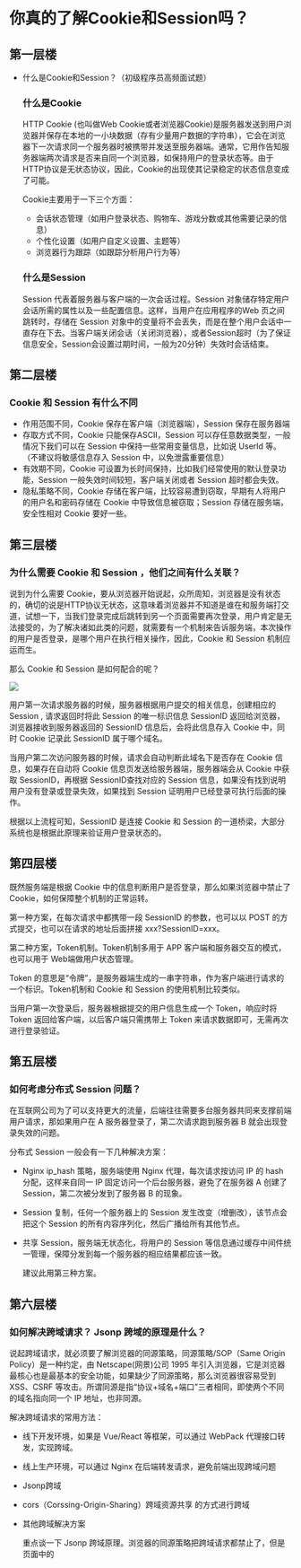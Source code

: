 # 你真的了解Cookie和Session吗？

## 第一层楼

- 什么是Cookie和Session？（初级程序员高频面试题）

  ### 什么是Cookie

  HTTP Cookie (也叫做Web Cookie或者浏览器Cookie)是服务器发送到用户浏览器并保存在本地的一小块数据（存有少量用户数据的字符串），它会在浏览器下一次请求同一个服务器时被携带并发送至服务器端。通常，它用作告知服务器端两次请求是否来自同一个浏览器，如保持用户的登录状态等。由于HTTP协议是无状态协议，因此，Cookie的出现使其记录稳定的状态信息变成了可能。

  Cookie主要用于一下三个方面：

  - 会话状态管理（如用户登录状态、购物车、游戏分数或其他需要记录的信息）
  - 个性化设置（如用户自定义设置、主题等）
  - 浏览器行为跟踪（如跟踪分析用户行为等）

  ### 什么是Session

  Session 代表着服务器与客户端的一次会话过程。Session 对象储存特定用户会话所需的属性以及一些配置信息。这样，当用户在应用程序的Web 页之间跳转时，存储在 Session 对象中的变量将不会丢失，而是在整个用户会话中一直存在下去。当客户端关闭会话（关闭浏览器），或者Session超时（为了保证信息安全，Session会设置过期时间，一般为20分钟）失效时会话结束。

## 第二层楼

### Cookie 和 Session 有什么不同

- 作用范围不同，Cookie 保存在客户端（浏览器端），Session 保存在服务器端
- 存取方式不同，Cookie 只能保存ASCII，Session 可以存任意数据类型，一般情况下我们可以在 Session 中保持一些常用变量信息，比如说 UserId 等。（不建议将敏感信息存入 Session 中，以免泄露重要信息）
- 有效期不同，Cookie 可设置为长时间保持，比如我们经常使用的默认登录功能，Session 一般失效时间较短，客户端关闭或者 Session 超时都会失效。
- 隐私策略不同，Cookie 存储在客户端，比较容易遭到窃取，早期有人将用户的用户名和密码存储在 Cookie 中导致信息被窃取；Session 存储在服务端，安全性相对 Cookie 要好一些。

## 第三层楼

### 为什么需要 Cookie 和 Session ，他们之间有什么关联？

​说到为什么需要 Cookie，要从浏览器开始说起，众所周知，浏览器是没有状态的，确切的说是HTTP协议无状态，这意味着浏览器并不知道是谁在和服务端打交道，试想一下，当我们登录完成后跳转到另一个页面需要再次登录，用户肯定是无法接受的，为了解决诸如此类的问题，就需要有一个机制来告诉服务端，本次操作的用户是否登录，是哪个用户在执行相关操作，因此，Cookie 和 Session 机制应运而生。

​那么 Cookie 和 Session 是如何配合的呢？

![](C:\Users\Nameless\Pictures\16aafb5d90f398e2.png)

​用户第一次请求服务器的时候，服务器根据用户提交的相关信息，创建相应的 Session , 请求返回时将此 Session 的唯一标识信息 SessionID 返回给浏览器，浏览器接收到服务器返回的 SessionID 信息后，会将此信息存入 Cookie 中，同时 Cookie 记录此 SessionID 属于哪个域名。

​当用户第二次访问服务器的时候，请求会自动判断此域名下是否存在 Cookie 信息，如果存在自动将 Cookie 信息页发送给服务器端，服务器端会从 Cookie 中获取 SessionID，再根据 SessionID查找对应的 Session 信息，如果没有找到说明用户没有登录或登录失效，如果找到 Session 证明用户已经登录可执行后面的操作。

​根据以上流程可知，SessionID 是连接 Cookie 和 Session 的一道桥梁，大部分系统也是根据此原理来验证用户登录状态的。

## 第四层楼

​既然服务端是根据 Cookie 中的信息判断用户是否登录，那么如果浏览器中禁止了 Cookie，如何保障整个机制的正常运转。

​第一种方案，在每次请求中都携带一段 SessionID 的参数，也可以以 POST 的方式提交，也可以在请求的地址后面拼接 xxx?SessionID=xxx。

​第二种方案，Token机制。Token机制多用于 APP 客户端和服务器交互的模式，也可以用于 Web端做用户状态管理。

​Token 的意思是“令牌”，是服务器端生成的一串字符串，作为客户端进行请求的一个标识。Token机制和 Cookie 和 Session 的使用机制比较类似。

​当用户第一次登录后，服务器根据提交的用户信息生成一个 Token，响应时将 Token 返回给客户端，以后客户端只需携带上 Token 来请求数据即可，无需再次进行登录验证。

## 第五层楼

### 如何考虑分布式 Session 问题？	

​在互联网公司为了可以支持更大的流量，后端往往需要多台服务器共同来支撑前端用户请求，那如果用户在 A 服务器登录了，第二次请求跑到服务器 B 就会出现登录失效的问题。

​分布式 Session 一般会有一下几种解决方案：

  - Nginx ip_hash 策略，服务端使用 Nginx 代理，每次请求按访问 IP 的 hash 分配，这样来自同一 IP 固定访问一个后台服务器，避免了在服务器 A 创建了 Session，第二次被分发到了服务器 B 的现象。

  - Session 复制，任何一个服务器上的 Session 发生改变（增删改），该节点会把这个 Session 的所有内容序列化，然后广播给所有其他节点。

  - 共享 Session，服务端无状态化，将用户的 Session 等信息通过缓存中间件统一管理，保障分发到每一个服务器的相应结果都应该一致。

    建议此用第三种方案。

## 第六层楼

### 如何解决跨域请求？ Jsonp 跨域的原理是什么？

​说起跨域请求，就必须要了解浏览器的同源策略，同源策略/SOP（Same Origin Policy）是一种约定，由 Netscape(网景)公司 1995 年引入浏览器，它是浏览器最核心也是最基本的安全功能，如果缺少了同源策略，那么浏览器很容易受到 XSS、CSRF 等攻击。所谓同源是指“协议+域名+端口”三者相同，即使两个不同的域名指向同一个 IP 地址，也非同源。

​解决跨域请求的常用方法：

  - 线下开发环境，如果是 Vue/React 等框架，可以通过 WebPack 代理接口转发，实现跨域。

  - 线上生产环境，可以通过 Nginx 在后端转发请求，避免前端出现跨域问题

  - Jsonp跨域

  - cors（Corssing-Origin-Sharing）跨域资源共享 的方式进行跨域

  - 其他跨域解决方案

    重点谈一下 Jsonp 跨域原理。浏览器的同源策略把跨域请求都禁止了，但是页面中的<script>

    <img><iframe> 等标签是例外，不受同源策略的西限制。Jsonp 就是利用 <script> 标签跨域特性进行跨域数据访问。

    Jsonp 的理念是，与服务端约定好一个回调函数名，服务端接收到请求后，将返回一段 JavaScript，在这段 JavaScript 代码中调用约定好的回调函数，并且将数据作为参数进行传递。当网页接收到这段 JavaScript 代码后，就会执行这个回调函数，这时数据已经成功传输到客户端了。

    JSONP 的缺点是：它只支持 GET 请求，而不支持 POST 请求等其他类型的 HTTP 请求。	

















